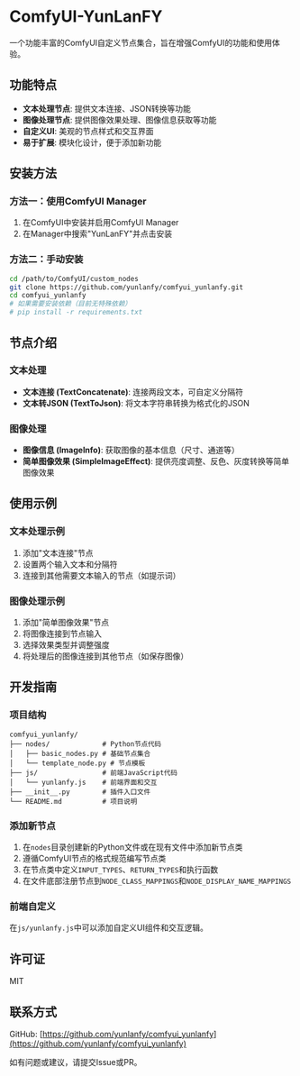 # ComfyUI-YunLanFY

一个功能丰富的ComfyUI自定义节点集合，旨在增强ComfyUI的功能和使用体验。

## 功能特点

- **文本处理节点**: 提供文本连接、JSON转换等功能
- **图像处理节点**: 提供图像效果处理、图像信息获取等功能
- **自定义UI**: 美观的节点样式和交互界面
- **易于扩展**: 模块化设计，便于添加新功能

## 安装方法

### 方法一：使用ComfyUI Manager

1. 在ComfyUI中安装并启用ComfyUI Manager
2. 在Manager中搜索"YunLanFY"并点击安装

### 方法二：手动安装

```bash
cd /path/to/ComfyUI/custom_nodes
git clone https://github.com/yunlanfy/comfyui_yunlanfy.git
cd comfyui_yunlanfy
# 如果需要安装依赖（目前无特殊依赖）
# pip install -r requirements.txt
```

## 节点介绍

### 文本处理

- **文本连接 (TextConcatenate)**: 连接两段文本，可自定义分隔符
- **文本转JSON (TextToJson)**: 将文本字符串转换为格式化的JSON

### 图像处理

- **图像信息 (ImageInfo)**: 获取图像的基本信息（尺寸、通道等）
- **简单图像效果 (SimpleImageEffect)**: 提供亮度调整、反色、灰度转换等简单图像效果

## 使用示例

### 文本处理示例

1. 添加"文本连接"节点
2. 设置两个输入文本和分隔符
3. 连接到其他需要文本输入的节点（如提示词）

### 图像处理示例

1. 添加"简单图像效果"节点
2. 将图像连接到节点输入
3. 选择效果类型并调整强度
4. 将处理后的图像连接到其他节点（如保存图像）

## 开发指南

### 项目结构

```
comfyui_yunlanfy/
├── nodes/             # Python节点代码
│   ├── basic_nodes.py # 基础节点集合
│   └── template_node.py # 节点模板
├── js/                # 前端JavaScript代码
│   └── yunlanfy.js    # 前端界面和交互
├── __init__.py        # 插件入口文件
└── README.md          # 项目说明
```

### 添加新节点

1. 在`nodes`目录创建新的Python文件或在现有文件中添加新节点类
2. 遵循ComfyUI节点的格式规范编写节点类
3. 在节点类中定义`INPUT_TYPES`、`RETURN_TYPES`和执行函数
4. 在文件底部注册节点到`NODE_CLASS_MAPPINGS`和`NODE_DISPLAY_NAME_MAPPINGS`

### 前端自定义

在`js/yunlanfy.js`中可以添加自定义UI组件和交互逻辑。

## 许可证

MIT

## 联系方式

GitHub: [https://github.com/yunlanfy/comfyui_yunlanfy](https://github.com/yunlanfy/comfyui_yunlanfy)

如有问题或建议，请提交Issue或PR。 